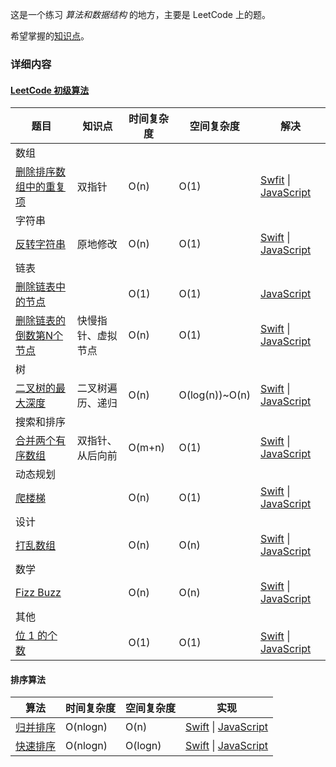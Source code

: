 这是一个练习 *算法和数据结构* 的地方，主要是 LeetCode 上的题。

希望掌握的[知识点](https://github.com/aizliang/arithmetic/blob/master/%E7%AE%97%E6%B3%95%E5%92%8C%E6%95%B0%E6%8D%AE%E7%BB%93%E6%9E%84.xmind)。

### 详细内容
#### [LeetCode 初级算法](https://leetcode-cn.com/explore/interview/card/top-interview-questions-easy/)

| 题目 | 知识点 | 时间复杂度 | 空间复杂度 | 解决 |
| --- | ---| ---| --- | --- |
| 数组 |
| [删除排序数组中的重复项](https://leetcode-cn.com/explore/interview/card/top-interview-questions-easy/1/array/21/) | 双指针 | O(n) | O(1) | [Swfit](https://github.com/aizliang/arithmetic/blob/master/%E5%88%9D%E7%BA%A7%E7%AE%97%E6%B3%95/Swift/removeDuplicates.swift) \| [JavaScript](https://github.com/aizliang/arithmetic/blob/master/%E5%88%9D%E7%BA%A7%E7%AE%97%E6%B3%95/JavaScript/Array/DeleteRepetitionElement.js) |
| 字符串 |
| [反转字符串](https://leetcode-cn.com/explore/interview/card/top-interview-questions-easy/5/strings/32/) | 原地修改 | O(n) | O(1) | [Swift](https://github.com/aizliang/arithmetic/blob/master/%E5%88%9D%E7%BA%A7%E7%AE%97%E6%B3%95/Swift/String/reverseString.swift) \| [JavaScript](https://github.com/aizliang/arithmetic/blob/master/%E5%88%9D%E7%BA%A7%E7%AE%97%E6%B3%95/JavaScript/String/ReverseString.js)|
| 链表 |
| [删除链表中的节点](https://leetcode-cn.com/explore/interview/card/top-interview-questions-easy/6/linked-list/41/) |  | O(1) | O(1) |  [JavaScript](https://github.com/aizliang/arithmetic/blob/master/%E5%88%9D%E7%BA%A7%E7%AE%97%E6%B3%95/JavaScript/List/DeleteNode.js)|
| [删除链表的倒数第N个节点](https://leetcode-cn.com/explore/interview/card/top-interview-questions-easy/6/linked-list/42/) | 快慢指针、虚拟节点 | O(n) | O(1) | [Swift](https://github.com/aizliang/arithmetic/blob/master/%E5%88%9D%E7%BA%A7%E7%AE%97%E6%B3%95/Swift/List/removeNthFromEnd.swift) \| [JavaScript](https://github.com/aizliang/arithmetic/blob/master/%E5%88%9D%E7%BA%A7%E7%AE%97%E6%B3%95/JavaScript/List/RemoveNthFromEnd.js)|
| 树 |
| [二叉树的最大深度](https://leetcode-cn.com/explore/interview/card/top-interview-questions-easy/7/trees/47/) | 二叉树遍历、递归 | O(n) | O(log(n))~O(n) | [Swift](https://github.com/aizliang/arithmetic/blob/master/%E5%88%9D%E7%BA%A7%E7%AE%97%E6%B3%95/Swift/Tree/maxDepth.swift) \| [JavaScript](https://github.com/aizliang/arithmetic/blob/master/%E5%88%9D%E7%BA%A7%E7%AE%97%E6%B3%95/JavaScript/Tree/MaxDepth.js)|
| 搜索和排序 |
| [合并两个有序数组](https://leetcode-cn.com/explore/interview/card/top-interview-questions-easy/8/sorting-and-searching/52/) | 双指针、从后向前 | O(m+n) | O(1) | [Swift](https://github.com/aizliang/arithmetic/blob/master/初级算法/Swift/Sort%26Search/merge.swift) \| [JavaScript](https://github.com/aizliang/arithmetic/blob/master/%E5%88%9D%E7%BA%A7%E7%AE%97%E6%B3%95/JavaScript/Sort%26Search/Merge.js)|
| 动态规划 |
| [爬楼梯](https://leetcode-cn.com/explore/interview/card/top-interview-questions-easy/23/dynamic-programming/54/) |  | O(n) | O(1) | [Swift](https://github.com/aizliang/arithmetic/blob/master/%E5%88%9D%E7%BA%A7%E7%AE%97%E6%B3%95/Swift/DynamicPlanning/climbStairs.swift) \| [JavaScript](https://github.com/aizliang/arithmetic/blob/master/%E5%88%9D%E7%BA%A7%E7%AE%97%E6%B3%95/JavaScript/DynamicPlanning/ClimbStairs.js)|
| 设计 |
| [打乱数组](https://leetcode-cn.com/explore/interview/card/top-interview-questions-easy/24/design/58/) |  | O(n) | O(n) | [Swift](https://github.com/aizliang/arithmetic/blob/master/初级算法/Swift/Design/shuffle.swift) \| [JavaScript](https://github.com/aizliang/arithmetic/blob/master/%E5%88%9D%E7%BA%A7%E7%AE%97%E6%B3%95/JavaScript/Design/ShuffleAnArray.js)|
| 数学 |
| [Fizz Buzz](https://leetcode-cn.com/explore/interview/card/top-interview-questions-easy/25/math/60/) |  | O(n) | O(n) | [Swift](https://github.com/aizliang/arithmetic/blob/master/%E5%88%9D%E7%BA%A7%E7%AE%97%E6%B3%95/Swift/Math/fizzBuzz.swift) \| [JavaScript](https://github.com/aizliang/arithmetic/blob/master/%E5%88%9D%E7%BA%A7%E7%AE%97%E6%B3%95/JavaScript/Math/FizzBuzz.js)|
| 其他 |
| [位 1 的个数](https://leetcode-cn.com/explore/interview/card/top-interview-questions-easy/26/others/64/) |  | O(1) | O(1) | [Swift](https://github.com/aizliang/arithmetic/blob/master/%E5%88%9D%E7%BA%A7%E7%AE%97%E6%B3%95/Swift/Others/hammingWeight.swift) \| [JavaScript](https://github.com/aizliang/arithmetic/blob/master/%E5%88%9D%E7%BA%A7%E7%AE%97%E6%B3%95/JavaScript/Others/hammingWeight.js)|

#### 排序算法
| 算法 | 时间复杂度 | 空间复杂度 | 实现 |
| --- | --- | --- | --- |
| [归并排序](https://zh.wikipedia.org/wiki/%E5%BD%92%E5%B9%B6%E6%8E%92%E5%BA%8F) | O(nlogn) | O(n) | [Swift](https://github.com/aizliang/arithmetic/blob/master/%E6%8E%92%E5%BA%8F/Swift/mergeSort.swift) \| [JavaScript](https://github.com/aizliang/arithmetic/blob/master/%E6%8E%92%E5%BA%8F/JavaScript/mergeSort.js) |
| [快速排序](https://zh.wikipedia.org/wiki/%E5%BF%AB%E9%80%9F%E6%8E%92%E5%BA%8F) | O(nlogn) | O(logn) | [Swift](https://github.com/aizliang/arithmetic/blob/master/%E6%8E%92%E5%BA%8F/Swift/quickSort.swift) \| [JavaScript](https://github.com/aizliang/arithmetic/blob/master/%E6%8E%92%E5%BA%8F/JavaScript/quickSort.js) |